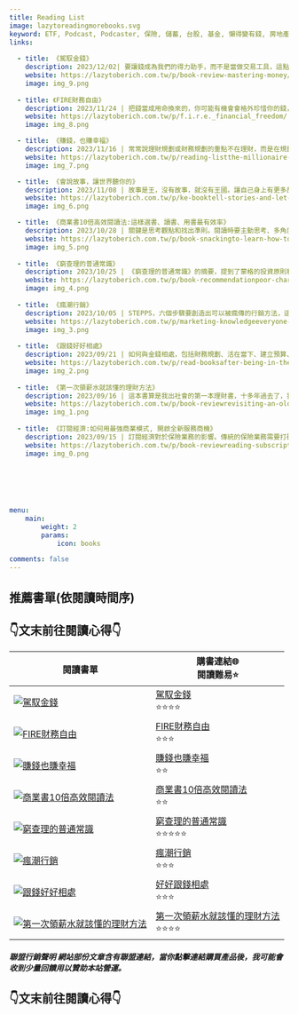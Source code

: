 ```yaml
---
title: Reading List
image: lazytoreadingmorebooks.svg
keyword: ETF, Podcast, Podcaster, 保險, 儲蓄, 台股, 基金, 懶得變有錢, 房地產, 投資理財, 支出, 收入, 理財規劃, 瑪斯理財兩三事, 稅務, 總體經濟, 美股, 職涯心得, 股利收入, 複委託, 記帳, 讀書心得, 財務規劃, 財商, 貸款, 資產配置, 退休規劃, 開源節流
links:
  
  - title: 《駕馭金錢》
    description: 2023/12/02| 要讓錢成為我們的得力助手，而不是當做交易工具，這點就是思維的轉換，同樣是理性，但卻不理性。 
    website: https://lazytoberich.com.tw/p/book-review-mastering-money/
    image: img_9.png
    
  - title: 《FIRE財務自由》
    description: 2023/11/24 | 把錢當成用命換來的，你可能有機會會格外珍惜你的錢，除非你連命都不看重。但是了解自己真的「可能需要」多少錢，對財務自由的目標其實幫助非常的大。
    website: https://lazytoberich.com.tw/p/f.i.r.e._financial_freedom/
    image: img_8.png

  - title: 《賺錢，也賺幸福》
    description: 2023/11/16 | 常常說理財規劃或財務規劃的重點不在理財，而是在規劃。這本書的重點就把規劃的目的以及為什麼規劃比理財重要講的很透徹。是一本我自己覺得在觀念上重新整理還有方法論的工具書。
    website: https://lazytoberich.com.tw/p/reading-listthe-millionaire-in-you-ten-things-you-need-to-do-now-to-have-money-and-time-to-enjoy-it/
    image: img_7.png

  - title: 《會說故事，讓世界聽你的》
    description: 2023/11/08 | 故事是王，沒有故事，就沒有王國。讓自己身上有更多故事，就有機會分享更多的祝福給更多的人。我也是這樣想的，如果有有更多理財規劃的故事，那是否有機會讓更多人懂的其實不是理財不是重點，重點是規劃。
    website: https://lazytoberich.com.tw/p/ke-booktell-stories-and-let-the-world-hear-you./
    image: img_6.png

  - title: 《商業書10倍高效閱讀法:這樣選書、讀書、用書最有效率》
    description: 2023/10/28 | 關鍵是思考觀點和找出準則。閱讀時要主動思考、多角度思考，並將所學應用於實際情境。此外，連續閱讀同一主題的書籍可以提高記憶力。閱讀書籍中的觀點可以擴展思維，找到適合自己的準則，並應用於工作和生活中。
    website: https://lazytoberich.com.tw/p/book-snackingto-learn-how-to-progress-you-must-learn-the-methods-of-progress-in-the-book-10x-productivity-in-business./
    image: img_5.png
    
  - title: 《窮查理的普通常識》
    description: 2023/10/25 | 《窮查理的普通常識》的摘要，提到了蒙格的投資原則和能力圈理論。文章強調了接受複雜事實、建立自己的決策模式、獨立思考能力以及投資原則的重要性。此外，還提到了謙虛、耐心、準備和改變等方面的建議。最後，文章分享了一些關於懶得變有錢的觀察和心得。
    website: https://lazytoberich.com.tw/p/book-recommendationpoor-charlies-almanackthe-wit-and-wisdom-of-charles-t.-munger-this-book-is-truly-not-about-poverty/
    image: img_4.png
    
  - title: 《瘋潮行銷》
    description: 2023/10/05 | STEPPS，六個步驟要創造出可以被瘋傳的行銷方法，這裡讀完跟大家簡單分享，我不是一個單純的理財部落客，什麼書我都會讀，讀完了分享出來如果對你有幫助，也希望你可以給我一些回饋。
    website: https://lazytoberich.com.tw/p/marketing-knowledgeeveryone-should-know-how-to-market-not-just-market-themselves-but-also-go-crazy-marketing-themselves./
    image: img_3.png
    
  - title: 《跟錢好好相處》
    description: 2023/09/21 | 如何與金錢相處，包括財務規劃、活在當下、建立預算、改變思維和行為、記帳、省錢、最大化收入、投資自己以及獨立努力。書中提到了一些重要觀點，但也需要批判思考。總結來說，好好了解自己、認識金錢、投資自己，並避免盲目追求金錢。
    website: https://lazytoberich.com.tw/p/read-booksafter-being-in-the-workforce-for-a-while-we-all-need-to-get-along-with-money-again./
    image: img_2.png
      
  - title: 《第一次領薪水就該懂的理財方法》
    description: 2023/09/16 | 這本書算是我出社會的第一本理財書，十多年過去了，我還是覺得這是一本好書，作者勤奮工作，卻在中年覺悟，想致富不能靠薪水，因此痛下決心要學好投資與財務管理，他發展出一套結合財務知識與EXCEL試算表來檢驗報酬率的理財方法，並提早達到財務自由的目標。
    website: https://lazytoberich.com.tw/p/book-reviewrevisiting-an-old-book-financial-management-methods-you-should-know-when-receiving-your-first-paycheck/
    image: img_1.png
    
  - title: 《訂閱經濟:如何用最強商業模式, 開啟全新服務商機》
    description: 2023/09/15 | 訂閱經濟對於保險業務的影響。傳統的保險業務需要打破框架，提供全新的服務，因為客戶需要的不再只是保單，而是一個訂閱式的服務。
    website: https://lazytoberich.com.tw/p/book-reviewreading-subscription-economy-discussing-business-motivation/
    image: img_0.png
      
  
      

    

menu: 
    main: 
        weight: 2
        params:
            icon: books

comments: false
---
```


## 推薦書單(依閱讀時間序)
## 👇文末前往閱讀心得👇
| 閱讀書單                                                                                                                                                                                             | 購書連結🌐<br/>閱讀難易⭐                                                                                                                                                                           |
|--------------------------------------------------------------------------------------------------------------------------------------------------------------------------------------------------|--------------------------------------------------------------------------------------------------------------------------------------------------------------------------------------------|
| [![駕馭金錢](img_9.png)](https://www.books.com.tw/exep/assp.php/shamangels/products/0010823445?utm_source=shamangels&utm_medium=ap-books&utm_content=recommend&utm_campaign=ap-202404)               | [駕馭金錢](https://www.books.com.tw/exep/assp.php/shamangels/products/0010823445?utm_source=shamangels&utm_medium=ap-books&utm_content=recommend&utm_campaign=ap-202404)<br/>⭐⭐⭐⭐              |
| [![FIRE財務自由](img_8.png)](https://www.books.com.tw/exep/assp.php/shamangels/products/0010849695?sloc=main&utm_source=shamangels&utm_medium=ap-books&utm_content=recommend&utm_campaign=ap-202404) | [FIRE財務自由](https://www.books.com.tw/exep/assp.php/shamangels/products/0010849695?sloc=main&utm_source=shamangels&utm_medium=ap-books&utm_content=recommend&utm_campaign=ap-202404)<br/>⭐⭐⭐ |
| [![賺錢也賺幸福](img_7.png)](https://www.books.com.tw/exep/assp.php/shamangels/products/0010848180?utm_source=shamangels&utm_medium=ap-books&utm_content=recommend&utm_campaign=ap-202311)             | [賺錢也賺幸福](https://www.books.com.tw/exep/assp.php/shamangels/products/0010848180?utm_source=shamangels&utm_medium=ap-books&utm_content=recommend&utm_campaign=ap-202311)<br/>⭐⭐              |
| [![商業書10倍高效閱讀法](img_5.png)](https://www.books.com.tw/exep/assp.php/shamangels/products/0010930654?utm_source=shamangels&utm_medium=ap-books&utm_content=recommend&utm_campaign=ap-202311)        | [商業書10倍高效閱讀法](https://www.books.com.tw/exep/assp.php/shamangels/products/0010930654?utm_source=shamangels&utm_medium=ap-books&utm_content=recommend&utm_campaign=ap-202311)<br/>⭐⭐         |
| [![窮查理的普通常識](img_4.png)](https://www.books.com.tw/exep/assp.php/shamangels/products/0010817729?utm_source=shamangels&utm_medium=ap-books&utm_content=recommend&utm_campaign=ap-202311)           | [窮查理的普通常識](https://www.books.com.tw/exep/assp.php/shamangels/products/0010817729?utm_source=shamangels&utm_medium=ap-books&utm_content=recommend&utm_campaign=ap-202311)<br/>⭐⭐⭐⭐⭐         |
| [![瘋潮行銷](img_3.png)](https://www.books.com.tw/exep/assp.php/shamangels/products/0010817729?utm_source=shamangels&utm_medium=ap-books&utm_content=recommend&utm_campaign=ap-202311)               | [瘋潮行銷](https://www.books.com.tw/exep/assp.php/shamangels/products/0010817729?utm_source=shamangels&utm_medium=ap-books&utm_content=recommend&utm_campaign=ap-202311)<br/>⭐⭐⭐               |
| [![跟錢好好相處](img_2.png)](https://www.books.com.tw/exep/assp.php/shamangels/products/0010963721?utm_source=shamangels&utm_medium=ap-books&utm_content=recommend&utm_campaign=ap-202311)             | [好好跟錢相處](https://www.books.com.tw/exep/assp.php/shamangels/products/0010963721?utm_source=shamangels&utm_medium=ap-books&utm_content=recommend&utm_campaign=ap-202311)<br/>⭐⭐⭐             | 
| [![第一次領薪水就該懂的理財方法](img_1.png)](https://www.books.com.tw/exep/assp.php/shamangels/products/0010855411?utm_source=shamangels&utm_medium=ap-books&utm_content=recommend&utm_campaign=ap-202311)     | [第一次領薪水就該懂的理財方法](https://www.books.com.tw/exep/assp.php/shamangels/products/0010855411?utm_source=shamangels&utm_medium=ap-books&utm_content=recommend&utm_campaign=ap-202311)<br/>⭐⭐⭐⭐    |


##### 聯盟行銷聲明 網站部份文章含有聯盟連結，當你點擊連結購買產品後，我可能會收到少量回饋用以贊助本站營運。
## 👇文末前往閱讀心得👇